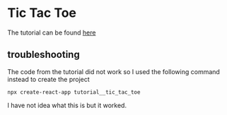 # Tic Tac Toe

The tutorial can be found [here](https://react.dev/learn/tutorial-tic-tac-toe)


## troubleshooting

The code from the tutorial did not work so I used the following command 
instead to create the project
```
npx create-react-app tutorial__tic_tac_toe
```

I have not idea what this is but it worked.
